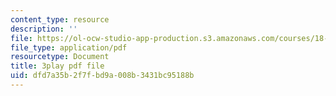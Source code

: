```yaml
---
content_type: resource
description: ''
file: https://ol-ocw-studio-app-production.s3.amazonaws.com/courses/18-02-multivariable-calculus-fall-2007/dfd7a35b2f7fbd9a008b3431bc95188b_0D4BbCa4gHo.pdf
file_type: application/pdf
resourcetype: Document
title: 3play pdf file
uid: dfd7a35b-2f7f-bd9a-008b-3431bc95188b
---
```


